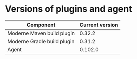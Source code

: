 # Versions of plugins and agent

| Component                   | Current version |
| --------------------------- |-----------------|
| Moderne Maven build plugin  | 0.32.2          |
| Moderne Gradle build plugin | 0.31.2          |
| Agent                       | 0.102.0         |
